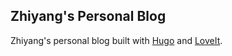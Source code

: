 ## Zhiyang's Personal Blog

Zhiyang's personal blog built with [Hugo](https://gohugo.io/) and [LoveIt](https://github.com/dillonzq/LoveIt).
